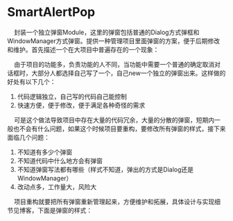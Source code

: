 # SmartAlertPop
&nbsp;&nbsp;&nbsp;&nbsp;封装一个独立弹窗Module，这里的弹窗包括普通的Dialog方式弹框和WindowManager方式弹窗。提供一种管理项目里面弹窗的方案，便于后期修改和维护。首先描述一个在大项目中普遍存在的一个现象：

&nbsp;&nbsp;&nbsp;&nbsp;由于项目的功能多，负责功能的人不同，当功能中需要一个普通的确定取消对话框时，大部分人都选择自己写了一个，自己new一个独立的弹窗出来。这样做的好处有以下几个：
  
  1. 代码逻辑独立，自己写的代码自己能控制
  2. 快速方便，便于修改，便于满足各种奇怪的需求
  
&nbsp;&nbsp;&nbsp;&nbsp;可是这个做法导致项目中存在大量的代码冗余，大量的分散的弹窗，短期内一般也不会有什么问题，如果这个时候项目要重构，要修改所有弹窗的样式，接下来面临几个问题：

  1. 不知道有多少个弹窗
  2. 不知道代码中什么地方会有弹窗
  3. 不知道弹窗写法都有哪些（样式不知道，弹出的方式是Dialog还是WindowManager）
  4. 改动点多，工作量大，风险大
  
&nbsp;&nbsp;&nbsp;&nbsp;项目重构就要把所有弹窗重新管理起来，方便维护和拓展，具体设计与实现细节见博客，下面是弹窗的样式：
